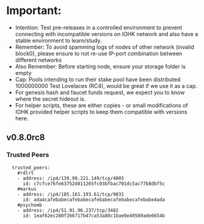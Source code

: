 # Important:
- Intention: Test pre-releases in a controlled environment to prevent connecting with incompatible versions on IOHK network and also have a stable environment to learn/study.
- Remember: To avoid spamming logs of nodes of other network (invalid block0), please ensure to not re-use IP-port combination between different networks
- Also Remember: Before starting node, ensure your storage folder is empty
- Cap: Pools intending to run their stake pool have been distributed 1000000000 Test Lovelaces (RC4), would be great if we use it as a cap.
- For genesis hash and faucet funds request, we expect you to know where the secret hideout is.
- For helper scripts, these are either copies - or small modifications of IOHK provided helper scripts to keep them compatible with versions here.

## v0.8.0rc8

### Trusted Peers
```
  trusted_peers:
    #rdlrt
    - address: /ip4/139.99.221.149/tcp/4005
      id: c7cfce76fe63752d811265fc03bfbac701dc5ac77b8dbf5c
    #markus
    - address: /ip4/185.161.193.61/tcp/9031
      id: ada4cafebabecafebabecafebabecafebabecafebabe4ada
    #psychomb
    - address: /ip4/51.91.96.237/tcp/3482 
      id: 1eaf62ec280f266717b47ca53a80c1bae0e49589ade6654b
```
